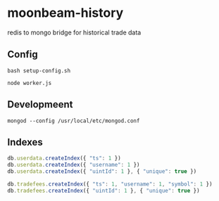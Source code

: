 # moonbeam-history

redis to mongo bridge for historical trade data

## Config

```
bash setup-config.sh
```


```
node worker.js
```


## Developmeent

```
mongod --config /usr/local/etc/mongod.conf
```

## Indexes

```js
db.userdata.createIndex({ "ts": 1 })
db.userdata.createIndex({ "username": 1 })
db.userdata.createIndex({ "uintId": 1 }, { "unique": true })

db.tradefees.createIndex({ "ts": 1, "username": 1, "symbol": 1 })
db.tradefees.createIndex({ "uintId": 1 }, { "unique": true })
```
